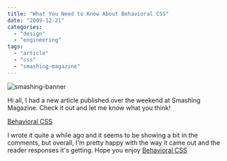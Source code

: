 ```yaml
---
title: "What You Need to Know About Behavioral CSS"
date: "2009-12-21"
categories: 
  - "design"
  - "engineering"
tags: 
  - "article"
  - "css"
  - "smashing-magazine"
---
```


![](images/smashing-banner1.png "smashing-banner")

Hi all, I had a new article published over the weekend at Smashing Magazine. Check it out and let me know what you think!

[Behavioral CSS](http://www.smashingmagazine.com/2009/12/19/what-you-need-to-know-about-behavioral-css/)

I wrote it quite a while ago and it seems to be showing a bit in the comments, but overall, I'm pretty happy with the way it came out and the reader responses it's getting. Hope you enjoy [Behavioral CSS](http://www.smashingmagazine.com/2009/12/19/what-you-need-to-know-about-behavioral-css/)

